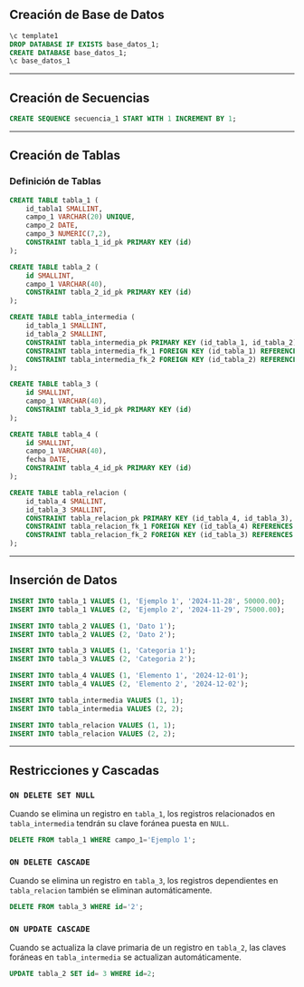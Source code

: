 ## Creación de Base de Datos

```sql
\c template1
DROP DATABASE IF EXISTS base_datos_1;
CREATE DATABASE base_datos_1;
\c base_datos_1
```

---

## Creación de Secuencias

```sql
CREATE SEQUENCE secuencia_1 START WITH 1 INCREMENT BY 1;
```

---

## Creación de Tablas

### Definición de Tablas

```sql
CREATE TABLE tabla_1 (
    id_tabla1 SMALLINT,
    campo_1 VARCHAR(20) UNIQUE,
    campo_2 DATE,
    campo_3 NUMERIC(7,2),
    CONSTRAINT tabla_1_id_pk PRIMARY KEY (id)
);

CREATE TABLE tabla_2 (
    id SMALLINT,
    campo_1 VARCHAR(40),
    CONSTRAINT tabla_2_id_pk PRIMARY KEY (id)
);

CREATE TABLE tabla_intermedia (
    id_tabla_1 SMALLINT,
    id_tabla_2 SMALLINT,
    CONSTRAINT tabla_intermedia_pk PRIMARY KEY (id_tabla_1, id_tabla_2),
    CONSTRAINT tabla_intermedia_fk_1 FOREIGN KEY (id_tabla_1) REFERENCES tabla_1(id),
    CONSTRAINT tabla_intermedia_fk_2 FOREIGN KEY (id_tabla_2) REFERENCES tabla_2(id)
);

CREATE TABLE tabla_3 (
    id SMALLINT,
    campo_1 VARCHAR(40),
    CONSTRAINT tabla_3_id_pk PRIMARY KEY (id)
);

CREATE TABLE tabla_4 (
    id SMALLINT,
    campo_1 VARCHAR(40),
    fecha DATE,
    CONSTRAINT tabla_4_id_pk PRIMARY KEY (id)
);

CREATE TABLE tabla_relacion (
    id_tabla_4 SMALLINT,
    id_tabla_3 SMALLINT,
    CONSTRAINT tabla_relacion_pk PRIMARY KEY (id_tabla_4, id_tabla_3),
    CONSTRAINT tabla_relacion_fk_1 FOREIGN KEY (id_tabla_4) REFERENCES tabla_4(id),
    CONSTRAINT tabla_relacion_fk_2 FOREIGN KEY (id_tabla_3) REFERENCES tabla_3(id)
);
```

---

## Inserción de Datos

```sql
INSERT INTO tabla_1 VALUES (1, 'Ejemplo 1', '2024-11-28', 50000.00);
INSERT INTO tabla_1 VALUES (2, 'Ejemplo 2', '2024-11-29', 75000.00);

INSERT INTO tabla_2 VALUES (1, 'Dato 1');
INSERT INTO tabla_2 VALUES (2, 'Dato 2');

INSERT INTO tabla_3 VALUES (1, 'Categoria 1');
INSERT INTO tabla_3 VALUES (2, 'Categoria 2');

INSERT INTO tabla_4 VALUES (1, 'Elemento 1', '2024-12-01');
INSERT INTO tabla_4 VALUES (2, 'Elemento 2', '2024-12-02');

INSERT INTO tabla_intermedia VALUES (1, 1);
INSERT INTO tabla_intermedia VALUES (2, 2);

INSERT INTO tabla_relacion VALUES (1, 1);
INSERT INTO tabla_relacion VALUES (2, 2);
```

---

## Restricciones y Cascadas

### `ON DELETE SET NULL`

Cuando se elimina un registro en `tabla_1`, los registros relacionados en `tabla_intermedia` tendrán su clave foránea puesta en `NULL`.

```sql
DELETE FROM tabla_1 WHERE campo_1='Ejemplo 1';
```

### `ON DELETE CASCADE`

Cuando se elimina un registro en `tabla_3`, los registros dependientes en `tabla_relacion` también se eliminan automáticamente.

```sql
DELETE FROM tabla_3 WHERE id='2';
```

### `ON UPDATE CASCADE`

Cuando se actualiza la clave primaria de un registro en `tabla_2`, las claves foráneas en `tabla_intermedia` se actualizan automáticamente.

```sql
UPDATE tabla_2 SET id= 3 WHERE id=2;
